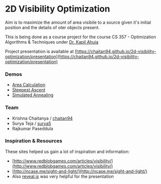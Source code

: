 # 2D Visibility Optimization

Aim is to maximize the amount of area visibile to a source given it's initial position and the details of oter objects present.

This is being done as a course project for the course CS 357 - Optimization Algorithms & Techniques under [Dr. Kapil Ahuja](http://iiti.ac.in/people/~kahuja/)

Project presentation is available at [https://chaitan94.github.io/2d-visibility-optimization/presentation](https://chaitan94.github.io/2d-visibility-optimization/presentation)

### Demos

 * [Area Calculation](https://chaitan94.github.io/2d-visibility-optimization/presentation/demos/demo0.html)
 * [Steepest Ascent](https://chaitan94.github.io/2d-visibility-optimization/presentation/demos/demo1.html)
 * [Simulated Annealing](https://chaitan94.github.io/2d-visibility-optimization/presentation/demos/demo2.html)

### Team

 * Krishna Chaitanya / [chaitan94](https://github.com/chaitan94)
 * Surya Teja / [surya5](https://github.com/surya5)
 * Rajkumar Paseddula

### Inspiration & Resources

These sites helped us gain a lot of inspiration and information:

 * [http://www.redblobgames.com/articles/visibility/](http://www.redblobgames.com/articles/visibility/)
 * [http://ncase.me/sight-and-light/](http://ncase.me/sight-and-light/)
 * Also [reveal.js](https://github.com/hakimel/reveal.js/) was very helpful for the presentation


